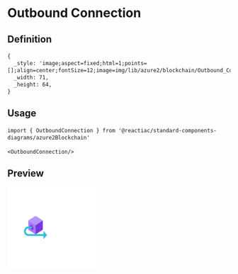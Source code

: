 # Outbound Connection

## Definition

```
{
  _style: 'image;aspect=fixed;html=1;points=[];align=center;fontSize=12;image=img/lib/azure2/blockchain/Outbound_Connection.svg;strokeColor=none;',
  _width: 71,
  _height: 64,
}
```

## Usage

```
import { OutboundConnection } from '@reactiac/standard-components-diagrams/azure2Blockchain'

<OutboundConnection/>
```

## Preview

<img src="./outbound-connection.png" width="200"/>
